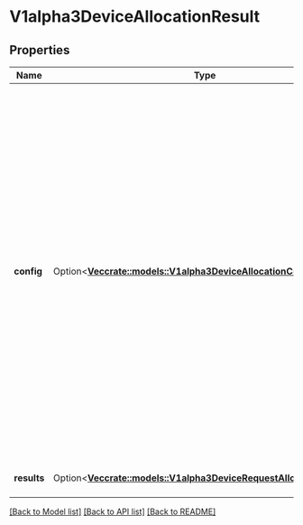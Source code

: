 # V1alpha3DeviceAllocationResult

## Properties

Name | Type | Description | Notes
------------ | ------------- | ------------- | -------------
**config** | Option<[**Vec<crate::models::V1alpha3DeviceAllocationConfiguration>**](v1alpha3.DeviceAllocationConfiguration.md)> | This field is a combination of all the claim and class configuration parameters. Drivers can distinguish between those based on a flag.  This includes configuration parameters for drivers which have no allocated devices in the result because it is up to the drivers which configuration parameters they support. They can silently ignore unknown configuration parameters. | [optional]
**results** | Option<[**Vec<crate::models::V1alpha3DeviceRequestAllocationResult>**](v1alpha3.DeviceRequestAllocationResult.md)> | Results lists all allocated devices. | [optional]

[[Back to Model list]](../README.md#documentation-for-models) [[Back to API list]](../README.md#documentation-for-api-endpoints) [[Back to README]](../README.md)


